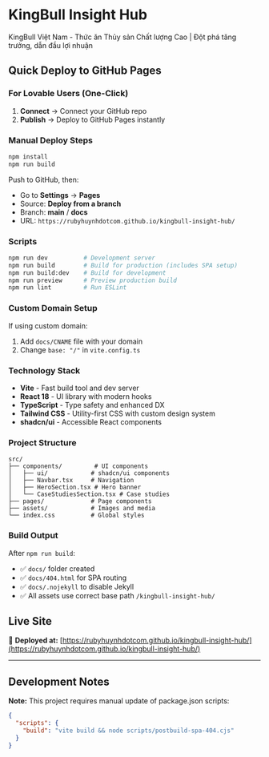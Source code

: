 # KingBull Insight Hub

KingBull Việt Nam - Thức ăn Thủy sản Chất lượng Cao | Đột phá tăng trưởng, dẫn đầu lợi nhuận

## Quick Deploy to GitHub Pages

### For Lovable Users (One-Click)
1. **Connect** → Connect your GitHub repo
2. **Publish** → Deploy to GitHub Pages instantly

### Manual Deploy Steps

```bash
npm install
npm run build
```

Push to GitHub, then:
- Go to **Settings** → **Pages** 
- Source: **Deploy from a branch**
- Branch: **main** / **docs**
- URL: `https://rubyhuynhdotcom.github.io/kingbull-insight-hub/`

### Scripts

```bash
npm run dev          # Development server
npm run build        # Build for production (includes SPA setup)
npm run build:dev    # Build for development
npm run preview      # Preview production build
npm run lint         # Run ESLint
```

### Custom Domain Setup

If using custom domain:
1. Add `docs/CNAME` file with your domain
2. Change `base: "/"` in `vite.config.ts`

### Technology Stack

- **Vite** - Fast build tool and dev server
- **React 18** - UI library with modern hooks
- **TypeScript** - Type safety and enhanced DX
- **Tailwind CSS** - Utility-first CSS with custom design system
- **shadcn/ui** - Accessible React components

### Project Structure

```
src/
├── components/         # UI components
│   ├── ui/            # shadcn/ui components
│   ├── Navbar.tsx     # Navigation
│   ├── HeroSection.tsx # Hero banner
│   └── CaseStudiesSection.tsx # Case studies
├── pages/             # Page components
├── assets/            # Images and media
└── index.css          # Global styles
```

### Build Output

After `npm run build`:
- ✅ `docs/` folder created
- ✅ `docs/404.html` for SPA routing
- ✅ `docs/.nojekyll` to disable Jekyll
- ✅ All assets use correct base path `/kingbull-insight-hub/`

## Live Site

🚀 **Deployed at:** [https://rubyhuynhdotcom.github.io/kingbull-insight-hub/](https://rubyhuynhdotcom.github.io/kingbull-insight-hub/)

---

## Development Notes

**Note:** This project requires manual update of package.json scripts:
```json
{
  "scripts": {
    "build": "vite build && node scripts/postbuild-spa-404.cjs"
  }
}
```

